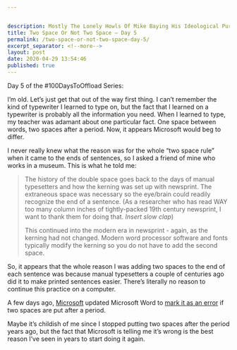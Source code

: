 ```yaml
---


description: Mostly The Lonely Howls Of Mike Baying His Ideological Purity At The Moon
title: Two Space Or Not Two Space – Day 5
permalink: /two-space-or-not-two-space-day-5/
excerpt_separator: <!--more-->
layout: post
date: 2020-04-29 13:54:46
published: true
---
```


Day 5 of the #100DaysToOffload Series:

I’m old. Let’s just get that out of the way first thing. I can’t remember the kind of typewriter I learned to type on, but the fact that I learned on a typewriter is probably all the information you need. When I learned to type, my teacher was adamant about one particular fact. One space between words, two spaces after a period. Now, it appears Microsoft would beg to differ.

<!--more-->

I never really knew what the reason was for the whole “two space rule” when it came to the ends of sentences, so I asked a friend of mine who works in a museum. This is what he told me:

> The history of the double space goes back to the days of manual typesetters and how the kerning was set up with newsprint. The extraneous space was necessary so the eye/brain could readily recognize the end of a sentence. (As a researcher who has read WAY too many column inches of tightly-packed 19th century newsprint, I want to thank them for doing that. *Insert slow clap*)
>
> This continued into the modern era in newsprint - again, as the kerning had not changed. Modern word processor software and fonts typically modify the kerning so you do not have to add the second space.

So, it appears that the whole reason I was adding two spaces to the end of each sentence was because manual typesetters a couple of centuries ago did it to make printed sentences easier. There’s literally no reason to continue this practice on a computer.

A few days ago, [Microsoft](https://www.microsoft.com) updated Microsoft Word to [mark it as an error](https://www.cnn.com/2020/04/27/tech/microsoft-word-two-spaces-trnd/index.html) if two spaces are put after a period. 

Maybe it’s childish of me since I stopped putting two spaces after the period years ago, but the fact that Microsoft is telling me it’s wrong is the best reason I’ve seen in years to start doing it again. 